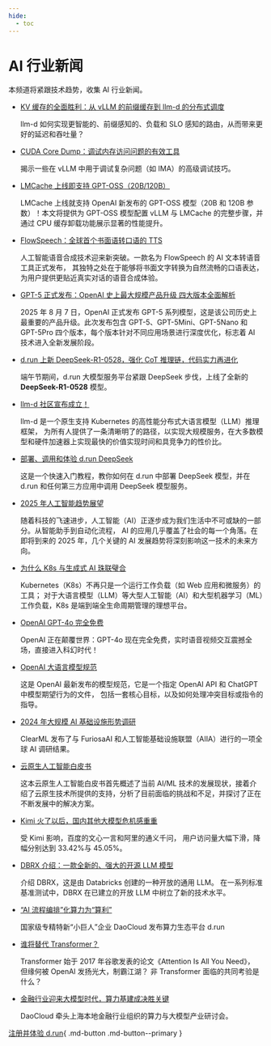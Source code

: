 ```yaml
---
hide:
  - toc
---
```


# AI 行业新闻

本频道将紧跟技术趋势，收集 AI 行业新闻。

* [KV 缓存的全面胜利：从 vLLM 的前缀缓存到 llm-d 的分布式调度](./2025/kvcache-wins-you-can-see.md)

    llm-d 如何实现更智能的、前缀感知的、负载和 SLO 感知的路由，从而带来更好的延迟和吞吐量？

* [CUDA Core Dump：调试内存访问问题的有效工具](./2025/cuda.md)

    揭示一些在 vLLM 中用于调试复杂问题（如 IMA）的高级调试技巧。

* [LMCache 上线即支持 GPT-OSS（20B/120B）](./2025/lmcache.md)

    LMCache 上线就支持 OpenAI 新发布的 GPT-OSS 模型（20B 和 120B 参数）！本文将提供为 GPT-OSS
    模型配置 vLLM 与 LMCache 的完整步骤，并通过 CPU 缓存卸载功能展示显著的性能提升。

* [FlowSpeech：全球首个书面语转口语的 TTS](./2025/flowspeech.md)

    人工智能语音合成技术迎来新突破。一款名为 FlowSpeech 的 AI 文本转语音工具正式发布，
    其独特之处在于能够将书面文字转换为自然流畅的口语表达，为用户提供更贴近真实对话的语音合成体验。

* [GPT-5 正式发布：OpenAI 史上最大规模产品升级 四大版本全面解析](./2025/gpt5.md)

    2025 年 8 月 7 日，OpenAI 正式发布 GPT-5 系列模型，这是该公司历史上最重要的产品升级。此次发布包含
    GPT-5、GPT-5Mini、GPT-5Nano 和 GPT-5Pro 四个版本，每个版本针对不同应用场景进行深度优化，标志着 AI 技术进入全新发展阶段。

* [d.run 上新 DeepSeek-R1-0528，强化 CoT 推理链，代码实力再进化](./2025/0603-deepseek-0528.md)

    端午节期间，d.run 大模型服务平台紧跟 DeepSeek 步伐，上线了全新的 **DeepSeek-R1-0528** 模型。

* [llm-d 社区宣布成立！](./2025/llmd.md)

    llm-d 是一个原生支持 Kubernetes 的高性能分布式大语言模型（LLM）推理框架，
    为所有人提供了一条清晰明了的路径，以实现大规模服务，在大多数模型和硬件加速器上实现最快的价值实现时间和具竞争力的性价比。

- [部署、调用和体验 d.run DeepSeek](./2025/0210-deep-drun.md)

    这是一个快速入门教程，教你如何在 d.run 中部署 DeepSeek 模型，并在 d.run 和任何第三方应用中调用 DeepSeek 模型服务。

- [2025 年人工智能趋势展望](./2025/0102-ai-trend.md)

    随着科技的飞速进步，人工智能（AI）正逐步成为我们生活中不可或缺的一部分。从智能助手到自动化流程，
    AI 的应用几乎覆盖了社会的每一个角落。在即将到来的 2025 年，几个关键的 AI 发展趋势将深刻影响这一技术的未来方向。

- [为什么 K8s 与生成式 AI 珠联璧合](2024/0702-k8s-for-genai.md)

    Kubernetes（K8s）不再只是一个运行工作负载（如 Web 应用和微服务）的工具；
    对于大语言模型（LLM）等大型人工智能（AI）和大型机器学习（ML）工作负载，K8s 是端到端全生命周期管理的理想平台。

- [OpenAI GPT-4o 完全免费](2024/0514-gpt4o.md)

    OpenAI 正在颠覆世界：GPT-4o 现在完全免费，实时语音视频交互震撼全场，直接进入科幻时代！

- [OpenAI 大语言模型规范](2024/0509-model-spec.md)

    这是 OpenAI 最新发布的模型规范，它是一个指定 OpenAI API 和 ChatGPT 中模型期望行为的文件，
    包括一套核心目标，以及如何处理冲突目标或指令的指导。

- [2024 年大规模 AI 基础设施形势调研](2024/0429-ai-survey.md)

    ClearML 发布了与 FuriosaAI 和人工智能基础设施联盟（AIIA）进行的一项全球 AI 调研结果。

- [云原生人工智能白皮书](2024/0410-cnai-wp.md)

    这本云原生人工智能白皮书首先概述了当前 AI/ML 技术的发展现状，接着介绍了云原生技术所提供的支持，分析了目前面临的挑战和不足，并探讨了正在不断发展中的解决方案。

- [Kimi 火了以后，国内其他大模型危机感重重](2024/0408-after-kimi.md)

    受 Kimi 影响，百度的文心一言和阿里的通义千问，
    用户访问量大幅下滑，降幅分别达到 33.42%与 45.05%。

- [DBRX 介绍：一款全新的、强大的开源 LLM 模型](2024/0407-dbrx.md)

    介绍 DBRX，这是由 Databricks 创建的一种开放的通用 LLM。
    在一系列标准基准测试中，DBRX 在已建立的开放 LLM 中树立了新的技术水平。

- [“AI 流程编排”化算力为“算利”](2024/0403-cp-to-profit.md)

    国家级专精特新“小巨人”企业 DaoCloud 发布算力生态平台 d.run

- [谁将替代 Transformer？](2024/0327-transformer.md)

    Transformer 始于 2017 年谷歌发表的论文《Attention Is All You Need》，
    但缘何被 OpenAI 发扬光大，制霸江湖？
    非 Transformer 面临的共同考验是什么？

- [金融行业迎来大模型时代，算力基建成决胜关键](2024/0326-compute-power.md)

    DaoCloud 牵头上海本地金融行业组织的算力与大模型产业研讨会。

[注册并体验 d.run](https://console.d.run/){ .md-button .md-button--primary }
